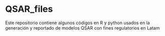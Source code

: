 # QSAR_files


Este repositorio contiene algunos códigos en R y python usados en la generación y reportado de modelos QSAR con fines regulatorios en Latam

